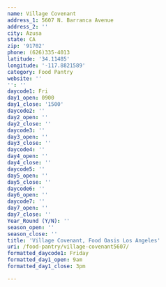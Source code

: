 ```yaml
---
name: Village Covenant
address_1: 5607 N. Barranca Avenue
address_2: ''
city: Azusa
state: CA
zip: '91702'
phone: (626)335-4013
latitude: '34.11485'
longitude: '-117.8821589'
category: Food Pantry
website: ''
'': ''
daycode1: Fri
day1_open: 0900
day1_close: '1500'
daycode2: ''
day2_open: ''
day2_close: ''
daycode3: ''
day3_open: ''
day3_close: ''
daycode4: ''
day4_open: ''
day4_close: ''
daycode5: ''
day5_open: ''
day5_close: ''
daycode6: ''
day6_open: ''
daycode7: ''
day7_open: ''
day7_close: ''
Year_Round (Y/N): ''
season_open: ''
season_close: ''
title: 'Village Covenant, Food Oasis Los Angeles'
uri: /food-pantry/village-covenant5607/
formatted_daycode1: Friday
formatted_day1_open: 9am
formatted_day1_close: 3pm

---
```

